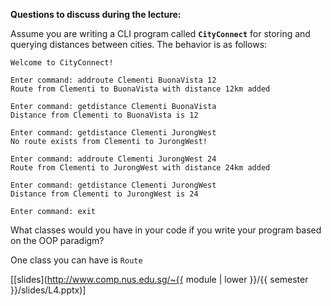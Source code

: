 **Questions to discuss during the lecture:**

<panel header=":lock: Classes for CityConnect app">
<question has-input="true">

Assume you are writing a CLI program called **`CityConnect`** for storing and querying distances between cities. The behavior is as follows:

```
Welcome to CityConnect!

Enter command: addroute Clementi BuonaVista 12
Route from Clementi to BuonaVista with distance 12km added

Enter command: getdistance Clementi BuonaVista
Distance from Clementi to BuonaVista is 12

Enter command: getdistance Clementi JurongWest
No route exists from Clementi to JurongWest!

Enter command: addroute Clementi JurongWest 24
Route from Clementi to JurongWest with distance 24km added

Enter command: getdistance Clementi JurongWest
Distance from Clementi to JurongWest is 24

Enter command: exit

```
What classes would you have in your code if you write your program based on the OOP paradigm?

<div slot="hint">

One class you can have is `Route`

</div>

</question>

</panel>

[[slides](http://www.comp.nus.edu.sg/~{{ module | lower }}/{{ semester }}/slides/L4.pptx)]
